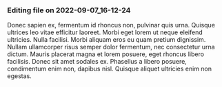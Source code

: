 

### Editing file on 2022-09-07_16-12-24

Donec sapien ex, fermentum id rhoncus non, pulvinar quis urna. Quisque ultrices leo vitae efficitur laoreet. Morbi eget lorem ut neque eleifend ultricies. Nulla facilisi. Morbi aliquam eros eu quam pretium dignissim. Nullam ullamcorper risus semper dolor fermentum, nec consectetur urna dictum. Mauris placerat magna et lorem posuere, eget rhoncus libero facilisis. Donec sit amet sodales ex. Phasellus a libero posuere, condimentum enim non, dapibus nisl. Quisque aliquet ultricies enim non egestas.


